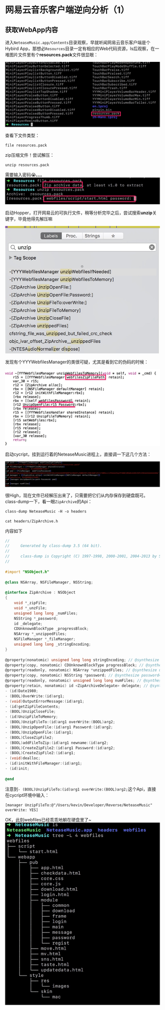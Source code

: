 # 网易云音乐客户端逆向分析（1）

## 获取WebApp内容
进入``NeteaseMusic.app/Contents``目录观察，早就听闻网易云音乐客户端是个Hybird App，那想必``Resources``目录一定有相应的Web代码资源，ls后观察，在一堆图片文件里有个**resources.pack**文件很显眼：

<!--more-->

![](/images/15004438246350.jpg ':size=600')

查看下文件类型：

````shell
file resources.pack
````

zip压缩文件！尝试解压：

```shell
unzip resources.pack
```

需要输入密码😭。。。
![](/images/15004311155914.jpg ':size=600')

启动Hopper，打开网易云的可执行文件，稍等分析完毕之后，尝试搜索**unzip**关键字，毕竟他得先解压嘛

![](/images/15004311249604.jpg ':size=600')

发现有个YYYWebfilesManager的类很可疑，尤其是看到它的伪码的时候：

![](/images/15004311460633.jpg ':size=600')

启动cycript，挂到运行着的NeteaseMusic进程上，直接调一下这几个方法：

![](/images/15004311612498.jpg ':size=600')

很High，现在文件已经解压出来了，只需要把它们从内存保存到硬盘既可。class-dump一下，看一眼``ZipArchive``的Api：

```shell
class-dump NeteaseMusic -H -o headers

cat headers/ZipArchive.h
```

内容如下

```objectivec
//
//     Generated by class-dump 3.5 (64 bit).
//
//     class-dump is Copyright (C) 1997-1998, 2000-2001, 2004-2013 by Steve Nygard.
//

#import "NSObject.h"

@class NSArray, NSFileManager, NSString;

@interface ZipArchive : NSObject
{
    void *_zipFile;
    void *_unzFile;
    unsigned long long _numFiles;
    NSString *_password;
    id _delegate;
    CDUnknownBlockType _progressBlock;
    NSArray *_unzippedFiles;
    NSFileManager *_fileManager;
    unsigned long long _stringEncoding;
}

@property(nonatomic) unsigned long long stringEncoding; // @synthesize stringEncoding=_stringEncoding;
@property(copy, nonatomic) CDUnknownBlockType progressBlock; // @synthesize progressBlock=_progressBlock;
@property(readonly, nonatomic) NSArray *unzippedFiles; // @synthesize unzippedFiles=_unzippedFiles;
@property(copy, nonatomic) NSString *password; // @synthesize password=_password;
@property(readonly, nonatomic) unsigned long long numFiles; // @synthesize numFiles=_numFiles;
@property(retain, nonatomic) id <ZipArchiveDelegate> delegate; // @synthesize delegate=_delegate;
- (id)Date1980;
- (BOOL)OverWrite:(id)arg1;
- (void)OutputErrorMessage:(id)arg1;
- (id)getZipFileContents;
- (BOOL)UnzipCloseFile;
- (id)UnzipFileToMemory;
- (BOOL)UnzipFileTo:(id)arg1 overWrite:(BOOL)arg2;
- (BOOL)UnzipOpenFile:(id)arg1 Password:(id)arg2;
- (BOOL)UnzipOpenFile:(id)arg1;
- (BOOL)CloseZipFile2;
- (BOOL)addFileToZip:(id)arg1 newname:(id)arg2;
- (BOOL)CreateZipFile2:(id)arg1 Password:(id)arg2;
- (BOOL)CreateZipFile2:(id)arg1;
- (void)dealloc;
- (id)initWithFileManager:(id)arg1;
- (id)init;

@end
```

注意到``- (BOOL)UnzipFileTo:(id)arg1 overWrite:(BOOL)arg2;``这个Api，直接在cycript环境中输入：

``` objc
[manager UnzipFileTo:@"/Users/kevin/Developer/Reverse/NeteaseMusic" overWrite: YES]
```

OK，此刻webfiles已经乖乖地躺在硬盘里了~
![](/images/15004311896870.jpg ':size=600')

